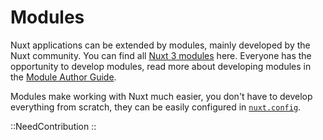 # Modules

Nuxt applications can be extended by modules, mainly developed by the Nuxt community. You can find all [Nuxt 3 modules](https://modules.nuxtjs.org/?version=3.x) here. Everyone has the opportunity to develop modules, read more about developing modules in the [Module Author Guide](/guide/going-further/modules).

Modules make working with Nuxt much easier, you don't have to develop everything from scratch, they can be easily configured in [`nuxt.config`](/api/configuration/nuxt.config#modules).

::NeedContribution
::
